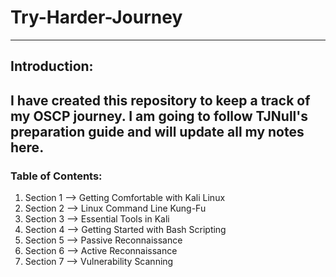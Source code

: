# Try-Harder-Journey
---
## Introduction:
I have created this repository to keep a track of my OSCP journey. I am going to follow TJNull's preparation guide and will update all my notes here.
---

### Table of Contents:
1. Section 1 --> Getting Comfortable with Kali Linux
2. Section 2 --> Linux Command Line Kung-Fu
3. Section 3 --> Essential Tools in Kali
4. Section 4 --> Getting Started with Bash Scripting
5. Section 5 --> Passive Reconnaissance
6. Section 6 --> Active Reconnaissance
7. Section 7 --> Vulnerability Scanning